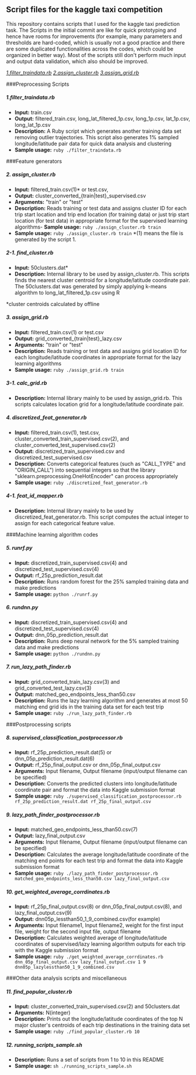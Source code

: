 ## Script files for the kaggle taxi competition

This repository contains scripts that I used for the kaggle taxi prediction task. The Scripts in the initial commit are like for quick prototyping and hence have rooms for improvements (for example, many parameters and thresholds are hard-coded, which is usually not a good practice and there are some duplicated functionalities across the codes, which could be organized in better way).
Most of the scripts still don't perform much input and output data validation, which also should be improved.

[*1.filter_traindata.rb*](#filter_traindata.rb)
[*2.assign_cluster.rb*](#assign_cluster.rb)
[*3.assign_grid.rb*](#assign_grid.rb)

###Preprocessing Scripts

##### *1.filter_traindata.rb*
- **Input:** train.csv
- **Output:** filtered_train.csv, long_lat_filtered_1p.csv, long_1p.csv, lat_1p.csv, long_lat_1p.csv
- **Description:** A Ruby script which generates another training data set removing outlier trajectories.
This script also generates 1% sampled longitude/latitude pair data for quick data analysis and clustering
- **Sample usage:** `ruby ./filter_traindata.rb`

###Feature generators

##### *2. assign_cluster.rb*
- **Input:** filtered_train.csv(1)* or test.csv,
- **Output:** cluster_converted_{train|test}_supervised.csv
- **Arguments:** "train" or "test"
- **Description:** Reads training or test data and assigns cluster ID for each trip start location and trip end location (for training data) or just trip start location (for test data) in appropriate format for the supervised learning algorithms- **Sample usage:** `ruby ./assign_cluster.rb train`
- **Sample usage:** `ruby ./assign_cluster.rb train`
*(1) means the file is generated by the script 1.

##### *2-1. find_cluster.rb*
- **Input:** 50clusters.dat*
- **Description:** Internal library to be used by assign_cluster.rb. This scripts finds the nearest cluster centroid for a longitude/latitude coordinate pair.
The 50clusters.dat was generated by simply applying k-means algorithm to long_lat_filtered_1p.csv using R

*cluster centroids calculated by offline

##### *3. assign_grid.rb*
- **Input:** filtered_train.csv(1) or test.csv
- **Output:** grid_converted_{train|test}_lazy.csv
- **Arguments:** "train" or "test"
- **Description:** Reads training or test data and assigns grid location ID for each longitude/latitude coordinates in appropriate format for the lazy learning algorithms
- **Sample usage:** `ruby ./assign_grid.rb train`

##### *3-1. calc_grid.rb*
- **Description:** Internal library mainly to be used by assign_grid.rb. This scripts calculates location grid for a longitude/latitude coordinate pair.

##### *4. discretized_feat_generator.rb*
- **Input:** filtered_train.csv(1), test.csv, cluster_converted_train_supervised.csv(2), and cluster_converted_test_supervised.csv(2)
- **Output:** discretized_train_supervised.csv and discretized_test_supervised.csv
- **Description:** Converts categorical features (such as "CALL_TYPE" and "ORIGIN_CALL") into sequential integers so that the library "sklearn.preprocessing.OneHotEncoder" can process appropriately
- **Sample usage:** `ruby ./discretized_feat_generator.rb`

##### *4-1. feat_id_mapper.rb*
- **Description:** Internal library mainly to be used by discretized_feat_generator.rb. This script computes the actual integer to assign for each categorical feature value.

###Machine learning algorithm codes
##### *5. runrf.py*
- **Input:** discretized_train_supervised.csv(4) and discretized_test_supervised.csv(4)
- **Output:** rf_25p_prediction_result.dat
- **Description:** Runs random forest for the 25% sampled training data and make predictions
- **Sample usage:** `python ./runrf.py`

##### *6. rundnn.py*
- **Input:** discretized_train_supervised.csv(4) and discretized_test_supervised.csv(4)
- **Output:** dnn_05p_prediction_result.dat
- **Description:** Runs deep neural network for the 5% sampled training data and make predictions
- **Sample usage:** `python ./rundnn.py`

##### *7. run_lazy_path_finder.rb*
- **Input:** grid_converted_train_lazy.csv(3) and grid_converted_test_lazy.csv(3)
- **Output:** matched_geo_endpoints_less_than50.csv
- **Description:** Runs the lazy learning algorithm and generates at most 50 matching end grid ids in the training data set for each test trip
- **Sample usage:** `ruby ./run_lazy_path_finder.rb`

###Postprocessing scripts

##### *8. supervised_classification_postprocessor.rb*
- **Input:** rf_25p_prediction_result.dat(5) or dnn_05p_prediction_result.dat(6)
- **Output:** rf_25p_final_output.csv or dnn_05p_final_output.csv
- **Arguments:** Input filename, Output filename (input/output filename can be specified)
- **Description:** Converts the predicted clusters into longitude/latitude coordinate pair and format the data into Kaggle submission format
- **Sample usage:** `ruby ./supervised_classification_postprocessor.rb rf_25p_prediction_result.dat rf_25p_final_output.csv`

##### *9. lazy_path_finder_postprocessor.rb*
- **Input:** matched_geo_endpoints_less_than50.csv(7)
- **Output:** lazy_final_output.csv
- **Arguments:** Input filename, Output filename (input/output filename can be specified)
- **Description:** Calculates the average longitude/latitude coordinate of the matching end points for each test trip and format the data into Kaggle submission format
- **Sample usage:** `ruby ./lazy_path_finder_postprocessor.rb matched_geo_endpoints_less_than50.csv lazy_final_output.csv`

##### *10. get_weighted_average_corrdinates.rb*
- **Input:** rf_25p_final_output.csv(8) or dnn_05p_final_output.csv(8), and lazy_final_output.csv(9)
- **Output:** dnn05p_lessthan50_1_9_combined.csv(for example)
- **Arguments:** Input filename1, Input filename2, weight for the first input file, weight for the second input file, output filename
- **Description:** Calculates weighted average of longitude/latitude coordinates of supervised/lazy learning algorithm outputs for each trip with the Kaggle submission format
- **Sample usage:** `ruby ./get_weighted_average_corrdinates.rb dnn_05p_final_output.csv lazy_final_output.csv 1 9 dnn05p_lazylessthan50_1_9_combined.csv`

###Other data analysis scripts and miscellaneous

##### *11. find_popular_cluster.rb*
- **Input:** cluster_converted_train_supervised.csv(2) and 50clusters.dat
- **Arguments:** N(integer)
- **Description:** Prints out the longitude/latitude coordinates of the top N major cluster's centroids of each trip destinations in the training data set
- **Sample usage:** `ruby ./find_popular_cluster.rb 10`

##### *12. running_scripts_sample.sh*
- **Description:** Runs a set of scripts from 1 to 10 in this README
- **Sample usage:** `sh ./running_scripts_sample.sh`
